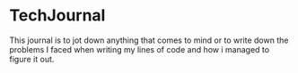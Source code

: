 # TechJournal
This journal is to jot down anything that comes to mind or to write down the problems I faced when writing my lines of code and how i managed to figure it out.
